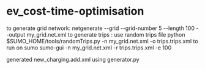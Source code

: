 # ev_cost-time-optimisation
to generate grid network:
netgenerate --grid --grid-number 5 --length 100 --output my_grid.net.xml
to generate trips :
use random trips file 
python $SUMO_HOME/tools/randomTrips.py -n my_grid.net.xml -o trips.trips.xml
to run on sumo
 sumo-gui -n my_grid.net.xml -r trips.trips.xml -e 100

generated new_charging.add.xml using generator.py 
